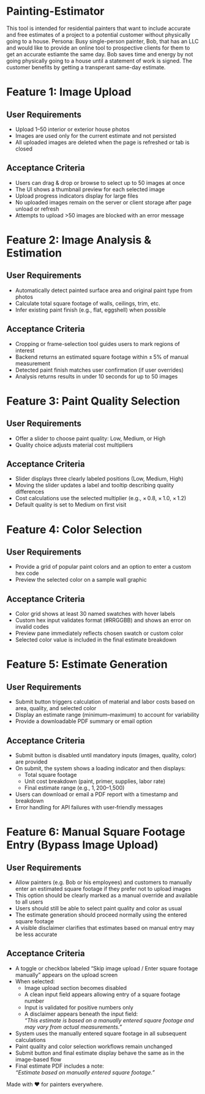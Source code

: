 # Painting-Estimator
This tool is intended for residential painters that want to include accurate and free estimates of a project to a potential customer without physically going to a house. 
Persona: Busy single-person painter, Bob, that has an LLC and would like to provide an online tool to prospective clients for them to get an accurate estiamte the same day. 
  Bob saves time and energy by not going physically going to a house until a statement of work is signed.
  The customer benefits by getting a transperant same-day estimate.


# Feature 1: Image Upload
## User Requirements
- Upload 1–50 interior or exterior house photos
- Images are used only for the current estimate and not persisted
- All uploaded images are deleted when the page is refreshed or tab is closed
## Acceptance Criteria
- Users can drag & drop or browse to select up to 50 images at once
- The UI shows a thumbnail preview for each selected image
- Upload progress indicators display for large files
- No uploaded images remain on the server or client storage after page unload or refresh
- Attempts to upload >50 images are blocked with an error message

  
# Feature 2: Image Analysis & Estimation
## User Requirements
- Automatically detect painted surface area and original paint type from photos
- Calculate total square footage of walls, ceilings, trim, etc.
- Infer existing paint finish (e.g., flat, eggshell) when possible
## Acceptance Criteria
- Cropping or frame-selection tool guides users to mark regions of interest
- Backend returns an estimated square footage within ± 5% of manual measurement
- Detected paint finish matches user confirmation (if user overrides)
- Analysis returns results in under 10 seconds for up to 50 images


# Feature 3: Paint Quality Selection
## User Requirements
- Offer a slider to choose paint quality: Low, Medium, or High
- Quality choice adjusts material cost multipliers
## Acceptance Criteria
- Slider displays three clearly labeled positions (Low, Medium, High)
- Moving the slider updates a label and tooltip describing quality differences
- Cost calculations use the selected multiplier (e.g., × 0.8, × 1.0, × 1.2)
- Default quality is set to Medium on first visit

# Feature 4: Color Selection
## User Requirements
- Provide a grid of popular paint colors and an option to enter a custom hex code
- Preview the selected color on a sample wall graphic
## Acceptance Criteria
- Color grid shows at least 30 named swatches with hover labels
- Custom hex input validates format (#RRGGBB) and shows an error on invalid codes
- Preview pane immediately reflects chosen swatch or custom color
- Selected color value is included in the final estimate breakdown


# Feature 5: Estimate Generation
## User Requirements
- Submit button triggers calculation of material and labor costs based on area, quality, and selected color
- Display an estimate range (minimum–maximum) to account for variability
- Provide a downloadable PDF summary or email option
## Acceptance Criteria
- Submit button is disabled until mandatory inputs (images, quality, color) are provided
- On submit, the system shows a loading indicator and then displays:
  - Total square footage
  - Unit cost breakdown (paint, primer, supplies, labor rate)
  - Final estimate range (e.g., $1,200–$1,500)
- Users can download or email a PDF report with a timestamp and breakdown
- Error handling for API failures with user‑friendly messages

# Feature 6: Manual Square Footage Entry (Bypass Image Upload)
## User Requirements
- Allow painters (e.g. Bob or his employees) and customers to manually enter an estimated square footage if they prefer not to upload images
- This option should be clearly marked as a manual override and available to all users
- Users should still be able to select paint quality and color as usual
- The estimate generation should proceed normally using the entered square footage
- A visible disclaimer clarifies that estimates based on manual entry may be less accurate
## Acceptance Criteria
- A toggle or checkbox labeled “Skip image upload / Enter square footage manually” appears on the upload screen
- When selected:
  - Image upload section becomes disabled
  - A clean input field appears allowing entry of a square footage number
  - Input is validated for positive numbers only
  - A disclaimer appears beneath the input field:  
    _“This estimate is based on a manually entered square footage and may vary from actual measurements.”_
- System uses the manually entered square footage in all subsequent calculations
- Paint quality and color selection workflows remain unchanged
- Submit button and final estimate display behave the same as in the image-based flow
- Final estimate PDF includes a note:  
  _“Estimate based on manually entered square footage.”_


Made with ♥ for painters everywhere.
